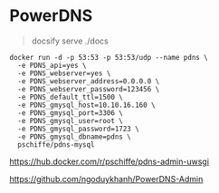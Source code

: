 # PowerDNS 

> docsify serve ./docs


```
docker run -d -p 53:53 -p 53:53/udp --name pdns \
  -e PDNS_api=yes \
  -e PDNS_webserver=yes \
  -e PDNS_webserver_address=0.0.0.0 \
  -e PDNS_webserver_password=123456 \
  -e PDNS_default_ttl=1500 \
  -e PDNS_gmysql_host=10.10.16.160 \
  -e PDNS_gmysql_port=3306 \
  -e PDNS_gmysql_user=root \
  -e PDNS_gmysql_password=1723 \
  -e PDNS_gmysql_dbname=pdns \
  pschiffe/pdns-mysql
```


https://hub.docker.com/r/pschiffe/pdns-admin-uwsgi

https://github.com/ngoduykhanh/PowerDNS-Admin